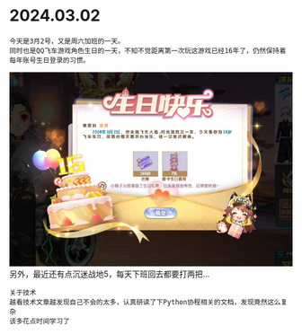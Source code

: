 # 2024.03.02
    今天是3月2号，又是周六加班的一天。
    同时也是QQ飞车游戏角色生日的一天，不知不觉距离第一次玩这游戏已经16年了，仍然保持着每年账号生日登录的习惯。
![1709517033215](image/2024.03.02/1709517033215.png)
    另外，最近还有点沉迷战地5，每天下班回去都要打两把...

    关于技术
    越看技术文章越发现自己不会的太多，认真研读了下Python协程相关的文档，发现竟然这么复杂
    该多花点时间学习了

